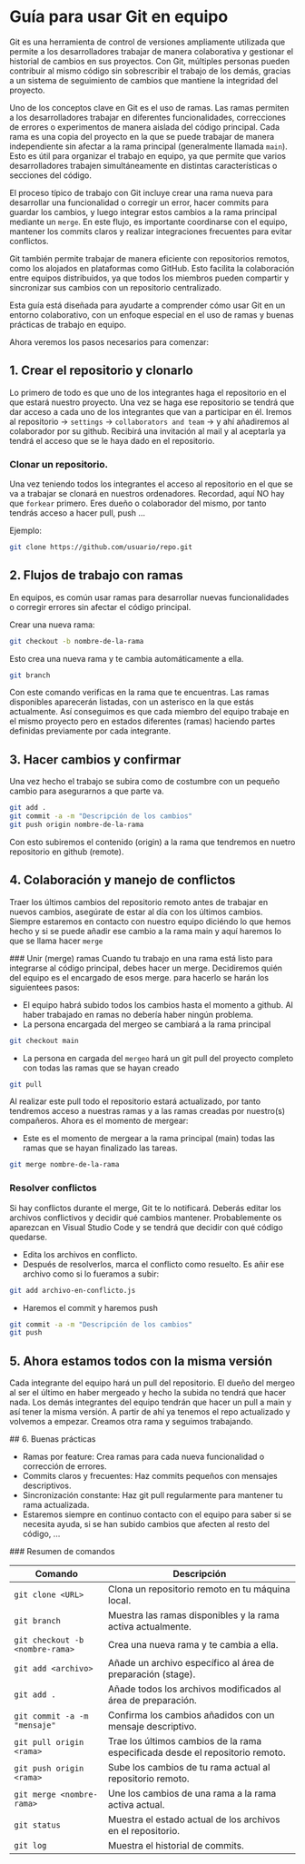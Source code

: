 # Guía para usar Git en equipo

Git es una herramienta de control de versiones ampliamente utilizada que permite a los desarrolladores trabajar de manera colaborativa y gestionar el historial de cambios en sus proyectos. Con Git, múltiples personas pueden contribuir al mismo código sin sobrescribir el trabajo de los demás, gracias a un sistema de seguimiento de cambios que mantiene la integridad del proyecto.

Uno de los conceptos clave en Git es el uso de ramas. Las ramas permiten a los desarrolladores trabajar en diferentes funcionalidades, correcciones de errores o experimentos de manera aislada del código principal. Cada rama es una copia del proyecto en la que se puede trabajar de manera independiente sin afectar a la rama principal (generalmente llamada `main`). Esto es útil para organizar el trabajo en equipo, ya que permite que varios desarrolladores trabajen simultáneamente en distintas características o secciones del código.

El proceso típico de trabajo con Git incluye crear una rama nueva para desarrollar una funcionalidad o corregir un error, hacer commits para guardar los cambios, y luego integrar estos cambios a la rama principal mediante un `merge`. En este flujo, es importante coordinarse con el equipo, mantener los commits claros y realizar integraciones frecuentes para evitar conflictos.

Git también permite trabajar de manera eficiente con repositorios remotos, como los alojados en plataformas como GitHub. Esto facilita la colaboración entre equipos distribuidos, ya que todos los miembros pueden compartir y sincronizar sus cambios con un repositorio centralizado.

Esta guía está diseñada para ayudarte a comprender cómo usar Git en un entorno colaborativo, con un enfoque especial en el uso de ramas y buenas prácticas de trabajo en equipo.

Ahora veremos los pasos necesarios para comenzar:

## 1. Crear el repositorio y clonarlo

Lo primero de todo es que uno de los integrantes haga el repositorio en el que estará nuestro proyecto. Una vez se haga ese repositorio se tendrá que dar acceso a cada uno de los integrantes que van a participar en él. 
Iremos al repositorio -> `settings` -> `collaborators and team` -> y ahí añadiremos al colaborador por su github. Recibirá una invitación al mail y al aceptarla ya tendrá el acceso que se le haya dado en el repositorio.

### Clonar un repositorio. 
Una vez teniendo todos los integrantes el acceso al repositorio en el que se va a trabajar se clonará en nuestros ordenadores. 
Recordad, aquí NO hay que `forkear` primero. Eres dueño o colaborador del mismo, por tanto tendrás acceso a hacer pull, push ...

Ejemplo:
```bash
git clone https://github.com/usuario/repo.git 
```

## 2. Flujos de trabajo con ramas
En equipos, es común usar ramas para desarrollar nuevas funcionalidades o corregir errores sin afectar el código principal.

Crear una nueva rama:
```bash
git checkout -b nombre-de-la-rama
```
Esto crea una nueva rama y te cambia automáticamente a ella.

```bash
git branch
```
Con este comando verificas en la rama que te encuentras. Las ramas disponibles aparecerán listadas, con un asterisco en la que estás actualmente.
Así conseguimos es que cada miembro del equipo trabaje en el mismo proyecto pero en estados diferentes (ramas) haciendo partes definidas previamente por cada integrante.

## 3. Hacer cambios y confirmar
Una vez hecho el trabajo se subira como de costumbre con un pequeño cambio para asegurarnos a que parte va.

```bash
git add .
git commit -a -m "Descripción de los cambios"
git push origin nombre-de-la-rama
```
Con esto subiremos el contenido (origin) a la rama que tendremos en nuetro repositorio en github (remote).

## 4. Colaboración y manejo de conflictos
Traer los últimos cambios del repositorio remoto antes de trabajar en nuevos cambios, asegúrate de estar al día con los últimos cambios.
Siempre estaremos en contacto con nuestro equipo diciéndo lo que hemos hecho y si se puede añadir ese cambio a la rama main y aquí haremos lo que se llama hacer `merge`

### Unir (merge) ramas
Cuando tu trabajo en una rama está listo para integrarse al código principal, debes hacer un merge. Decidiremos quién del equipo es el encargado de esos merge.
para hacerlo se harán los siguientees pasos:
- El equipo habrá subido todos los cambios hasta el momento a github. Al haber trabajado en ramas no debería haber ningún problema.
- La persona encargada del mergeo se cambiará a la rama principal
```bash
git checkout main
```
- La persona en cargada del `mergeo` hará un git pull del proyecto completo con todas las ramas que se hayan creado
```bash
git pull
```
Al realizar este pull todo el repositorio estará actualizado, por tanto tendremos acceso a nuestras ramas y a las ramas creadas por nuestro(s) compañeros. Ahora es el momento de mergear:
- Este es el momento de mergear a la rama principal (main) todas las ramas que se hayan finalizado las tareas.
```bash
git merge nombre-de-la-rama
```
### Resolver conflictos
Si hay conflictos durante el merge, Git te lo notificará. Deberás editar los archivos conflictivos y decidir qué cambios mantener. Probablemente os aparezcan en Visual Studio Code y se tendrá que decidir con qué código quedarse.

- Edita los archivos en conflicto.
- Después de resolverlos, marca el conflicto como resuelto. Es añir ese archivo como si lo fueramos a subir: 
```bash
git add archivo-en-conflicto.js
```
- Haremos el commit y haremos push
```bash 
git commit -a -m "Descripción de los cambios"
git push
```
## 5. Ahora estamos todos con la misma versión
Cada integrante del equipo hará un pull del repositorio. El dueño del mergeo al ser el último en haber mergeado y hecho la subida no tendrá que hacer nada. Los demás integrantes del equipo tendrán que hacer un pull a main y así tener la misma versión.
A partir de ahí ya tenemos el repo actualizado y volvemos a empezar. Creamos otra rama y seguimos trabajando.

## 6. Buenas prácticas
- Ramas por feature: Crea ramas para cada nueva funcionalidad o corrección de errores.
- Commits claros y frecuentes: Haz commits pequeños con mensajes descriptivos.
- Sincronización constante: Haz git pull regularmente para mantener tu rama actualizada.
- Estaremos siempre en continuo contacto con el equipo para saber si se necesita ayuda, si se han subido cambios que afecten al resto del código, ...

### Resumen de comandos

| Comando                        | Descripción                                                                  |
|--------------------------------|------------------------------------------------------------------------------|
| `git clone <URL>`              | Clona un repositorio remoto en tu máquina local.                             |
| `git branch`                   | Muestra las ramas disponibles y la rama activa actualmente.                  |
| `git checkout -b <nombre-rama>`| Crea una nueva rama y te cambia a ella.                                      |
| `git add <archivo>`            | Añade un archivo específico al área de preparación (stage).                  |
| `git add .`                    | Añade todos los archivos modificados al área de preparación.                 |
| `git commit -a -m "mensaje"`   | Confirma los cambios añadidos con un mensaje descriptivo.                    |
| `git pull origin <rama>`       | Trae los últimos cambios de la rama especificada desde el repositorio remoto.|
| `git push origin <rama>`       | Sube los cambios de tu rama actual al repositorio remoto.                    |
| `git merge <nombre-rama>`      | Une los cambios de una rama a la rama activa actual.                         |
| `git status`                   | Muestra el estado actual de los archivos en el repositorio.                  |
| `git log`                      | Muestra el historial de commits.                                             |


